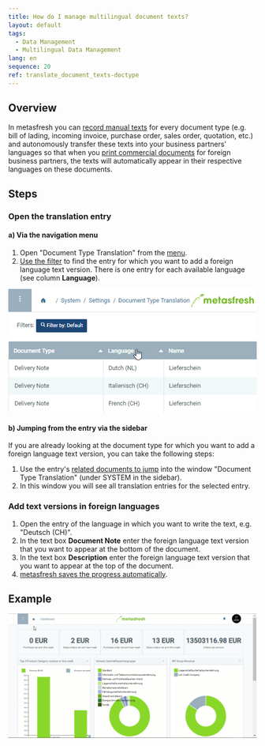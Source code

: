 ```yaml
---
title: How do I manage multilingual document texts?
layout: default
tags:
  - Data Management
  - Multilingual Data Management
lang: en
sequence: 20
ref: translate_document_texts-doctype
---
```


## Overview
In metasfresh you can [record manual texts](Print_text_on_documents-doctype) for every document type (e.g. bill of lading, incoming invoice, purchase order, sales order, quotation, etc.) and autonomously transfer these texts into your business partners’ languages so that when you [print commercial documents](PrintPreview) for foreign business partners, the texts will automatically appear in their respective languages on these documents.

## Steps

### Open the translation entry

#### a) Via the navigation menu
1. Open "Document Type Translation" from the [menu](Menu).
1. [Use the filter](Filtering_function) to find the entry for which you want to add a foreign language text version. There is one entry for each available language (see column **Language**).

 ![](assets/Doctype_translation_languages.png)

#### b) Jumping from the entry via the sidebar
If you are already looking at the document type for which you want to add a foreign language text version, you can take the following steps:

1. Use the entry's [related documents to jump](JumptoviaSidebar) into the window "Document Type Translation" (under SYSTEM in the sidebar).
1. In this window you will see all translation entries for the selected entry.

### Add text versions in foreign languages
1. Open the entry of the language in which you want to write the text, e.g. "Deutsch (CH)".
1. In the text box **Document Note** enter the foreign language text version that you want to appear at the bottom of the document.
1. In the text box **Description** enter the foreign language text version that you want to appear at the top of the document.
1. [metasfresh saves the progress automatically](Saveindicator).

## Example
![](assets/Translate_document_texts-doctype.gif)
